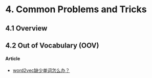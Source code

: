 

# 4. Common Problems and Tricks

## 4.1 Overview


## 4.2 Out of Vocabulary (OOV)

#### Article

- [word2vec缺少单词怎么办？](https://www.zhihu.com/question/329708785)